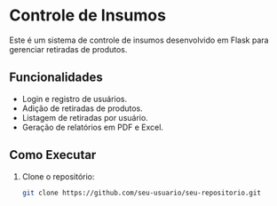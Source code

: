 # Controle de Insumos

Este é um sistema de controle de insumos desenvolvido em Flask para gerenciar retiradas de produtos.

## Funcionalidades

- Login e registro de usuários.
- Adição de retiradas de produtos.
- Listagem de retiradas por usuário.
- Geração de relatórios em PDF e Excel.

## Como Executar

1. Clone o repositório:
   ```bash
   git clone https://github.com/seu-usuario/seu-repositorio.git